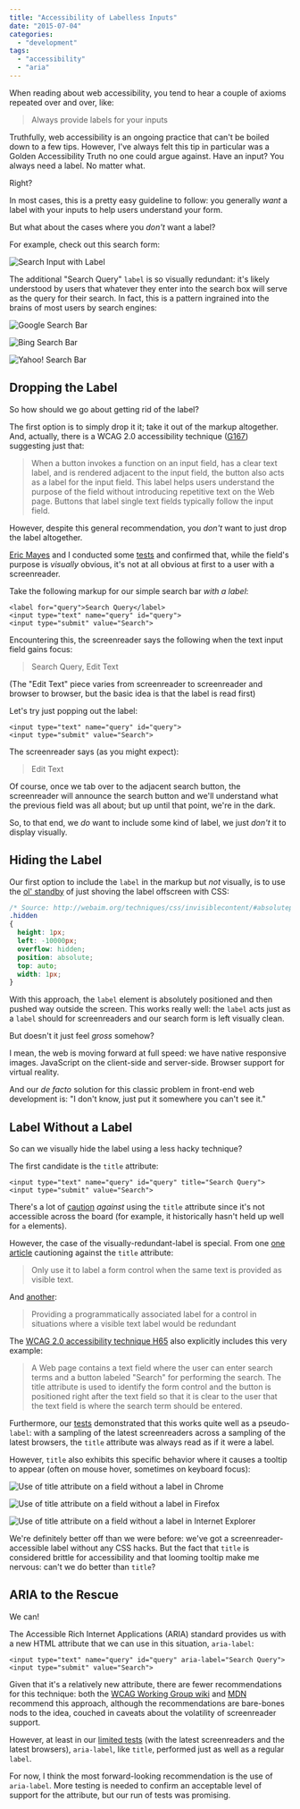 ```yaml
---
title: "Accessibility of Labelless Inputs"
date: "2015-07-04"
categories: 
  - "development"
tags: 
  - "accessibility"
  - "aria"
---
```


When reading about web accessibility, you tend to hear a couple of axioms repeated over and over, like:

> Always provide labels for your inputs

Truthfully, web accessibility is an ongoing practice that can't be boiled down to a few tips. However, I've always felt this tip in particular was a Golden Accessibility Truth no one could argue against. Have an input? You always need a label. No matter what.

Right?

In most cases, this is a pretty easy guideline to follow: you generally _want_ a label with your inputs to help users understand your form.

But what about the cases where you _don't_ want a label?

For example, check out this search form:

![Search Input with Label](images/search_bar_with_label.png)

The additional "Search Query" `label` is so visually redundant: it's likely understood by users that whatever they enter into the search box will serve as the query for their search. In fact, this is a pattern ingrained into the brains of most users by search engines:

![Google Search Bar](images/google_search_bar.png)

![Bing Search Bar](images/bing_search_engine.png)

![Yahoo! Search Bar](images/yahoo_search_engine.png)

## Dropping the Label

So how should we go about getting rid of the label?

The first option is to simply drop it it; take it out of the markup altogether. And, actually, there is a WCAG 2.0 accessibility technique ([G167](http://www.w3.org/TR/2014/NOTE-WCAG20-TECHS-20140408/G167)) suggesting just that:

> When a button invokes a function on an input field, has a clear text label, and is rendered adjacent to the input field, the button also acts as a label for the input field. This label helps users understand the purpose of the field without introducing repetitive text on the Web page. Buttons that label single text fields typically follow the input field.

However, despite this general recommendation, you _don't_ want to just drop the label altogether.

[Eric Mayes](http://www.simplyemazing.com/) and I conducted some [tests](https://github.com/ucsb-wsg/ucsb-wsg.github.io/issues/30) and confirmed that, while the field's purpose is _visually_ obvious, it's not at all obvious at first to a user with a screenreader.

Take the following markup for our simple search bar _with a label_:

```markup
<label for="query">Search Query</label>
<input type="text" name="query" id="query">
<input type="submit" value="Search">
```

Encountering this, the screenreader says the following when the text input field gains focus:

> Search Query, Edit Text

(The "Edit Text" piece varies from screenreader to screenreader and browser to browser, but the basic idea is that the label is read first)

Let's try just popping out the label:

```markup
<input type="text" name="query" id="query">
<input type="submit" value="Search">
```

The screenreader says (as you might expect):

> Edit Text

Of course, once we tab over to the adjacent search button, the screenreader will announce the search button and we'll understand what the previous field was all about; but up until that point, we're in the dark.

So, to that end, we _do_ want to include some kind of label, we just _don't_ it to display visually.

## Hiding the Label

Our first option to include the `label` in the markup but _not_ visually, is to use the [ol' standby](http://webaim.org/techniques/css/invisiblecontent/#absolutepositioning) of just shoving the label offscreen with CSS:

```css
/* Source: http://webaim.org/techniques/css/invisiblecontent/#absolutepositioning */
.hidden
{
  height: 1px;
  left: -10000px;
  overflow: hidden;
  position: absolute;
  top: auto;
  width: 1px;
}
```

With this approach, the `label` element is absolutely positioned and then pushed way outside the screen. This works really well: the `label` acts just as a `label` should for screenreaders and our search form is left visually clean.

But doesn't it just feel _gross_ somehow?

I mean, the web is moving forward at full speed: we have native responsive images. JavaScript on the client-side and server-side. Browser support for virtual reality.

And our _de facto_ solution for this classic problem in front-end web development is: "I don't know, just put it somewhere you can't see it."

## Label Without a Label

So can we visually hide the label using a less hacky technique?

The first candidate is the `title` attribute:

```markup
<input type="text" name="query" id="query" title="Search Query">
<input type="submit" value="Search">
```

There's a lot of [caution](http://www.paciellogroup.com/blog/2012/01/html5-accessibility-chops-title-attribute-use-and-abuse/) _against_ using the `title` attribute since it's not accessible across the board (for example, it historically hasn't held up well for `a` elements).

However, the case of the visually-redundant-label is special. From one [one article](http://www.paciellogroup.com/blog/2012/01/html5-accessibility-chops-title-attribute-use-and-abuse/) cautioning against the `title` attribute:

> Only use it to label a form control when the same text is provided as visible text.

And [another](http://www.paciellogroup.com/blog/2010/11/using-the-html-title-attribute/):

> Providing a programmatically associated label for a control in situations where a visible text label would be redundant

The [WCAG 2.0 accessibility technique H65](http://www.w3.org/TR/2014/NOTE-WCAG20-TECHS-20140408/H65.html) also explicitly includes this very example:

> A Web page contains a text field where the user can enter search terms and a button labeled "Search" for performing the search. The title attribute is used to identify the form control and the button is positioned right after the text field so that it is clear to the user that the text field is where the search term should be entered.

Furthermore, our [tests](http://loganfranken.github.io/web-standards-testing/title-as-label/results.html) demonstrated that this works quite well as a pseudo-`label`: with a sampling of the latest screenreaders across a sampling of the latest browsers, the `title` attribute was always read as if it were a label.

However, `title` also exhibits this specific behavior where it causes a tooltip to appear (often on mouse hover, sometimes on keyboard focus):

![Use of title attribute on a field without a label in Chrome](images/title_search_bar_chrome.png)

![Use of title attribute on a field without a label in Firefox](images/title_search_bar_firefox.png)

![Use of title attribute on a field without a label in Internet Explorer ](images/title_search_bar_ie.png)

We're definitely better off than we were before: we've got a screenreader-accessible label without any CSS hacks. But the fact that `title` is considered brittle for accessibility and that looming tooltip make me nervous: can't we do better than `title`?

## ARIA to the Rescue

We can!

The Accessible Rich Internet Applications (ARIA) standard provides us with a new HTML attribute that we can use in this situation, `aria-label`:

```markup
<input type="text" name="query" id="query" aria-label="Search Query">
<input type="submit" value="Search">
```

Given that it's a relatively new attribute, there are fewer recommendations for this technique: both the [WCAG Working Group wiki](http://www.w3.org/WAI/GL/wiki/Using_aria-label_to_provide_an_invisible_label) and [MDN](https://developer.mozilla.org/en-US/docs/Web/Accessibility/ARIA/ARIA_Techniques/Using_the_aria-label_attribute) recommend this approach, although the recommendations are bare-bones nods to the idea, couched in caveats about the volatility of screenreader support.

However, at least in our [limited tests](http://loganfranken.github.io/web-standards-testing/title-as-label/results.html) (with the latest screenreaders and the latest browsers), `aria-label`, like `title`, performed just as well as a regular `label`.

For now, I think the most forward-looking recommendation is the use of `aria-label`. More testing is needed to confirm an acceptable level of support for the attribute, but our run of tests was promising.
